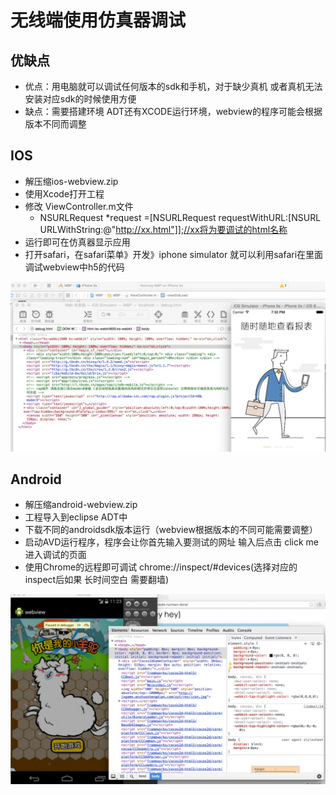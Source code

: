 # 无线端使用仿真器调试

## 优缺点
   - 优点：用电脑就可以调试任何版本的sdk和手机，对于缺少真机 或者真机无法安装对应sdk的时候使用方便
   - 缺点：需要搭建环境 ADT还有XCODE运行环境，webview的程序可能会根据版本不同而调整
## IOS
  - 解压缩ios-webview.zip
  - 使用Xcode打开工程
  - 修改 ViewController.m文件 
    - NSURLRequest *request =[NSURLRequest requestWithURL:[NSURL URLWithString:@"http://xx.html"]];//xx将为要调试的html名称
  - 运行即可在仿真器显示应用
  - 打开safari，在safari菜单》开发》iphone simulator 就可以利用safari在里面调试webview中h5的代码
     
![](images/ios-debug.jpg)
     

## Android

- 解压缩android-webview.zip
- 工程导入到eclipse ADT中
- 下载不同的androidsdk版本运行（webview根据版本的不同可能需要调整）
- 启动AVD运行程序，程序会让你首先输入要测试的网址 输入后点击 click me 进入调试的页面
- 使用Chrome的远程即可调试 chrome://inspect/#devices(选择对应的inspect后如果 长时间空白 需要翻墙)


![](images/android-debug.jpg)

